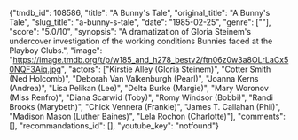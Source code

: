 {"tmdb_id": 108586, "title": "A Bunny's Tale", "original_title": "A Bunny's Tale", "slug_title": "a-bunny-s-tale", "date": "1985-02-25", "genre": [""], "score": "5.0/10", "synopsis": "A dramatization of Gloria Steinem's undercover investigation of the working conditions Bunnies faced at the Playboy Clubs.", "image": "https://image.tmdb.org/t/p/w185_and_h278_bestv2/ftn06z0w3a8OLrLaCx50NQF3Aiq.jpg", "actors": ["Kirstie Alley (Gloria Steinem)", "Cotter Smith (Ned Holcomb)", "Deborah Van Valkenburgh (Pearl)", "Joanna Kerns (Andrea)", "Lisa Pelikan (Lee)", "Delta Burke (Margie)", "Mary Woronov (Miss Renfro)", "Diana Scarwid (Toby)", "Romy Windsor (Bobbi)", "Randi Brooks (Marybeth)", "Chick Vennera (Frankie)", "James T. Callahan (Phil)", "Madison Mason (Luther Baines)", "Lela Rochon (Charlotte)"], "comments": [], "recommandations_id": [], "youtube_key": "notfound"}